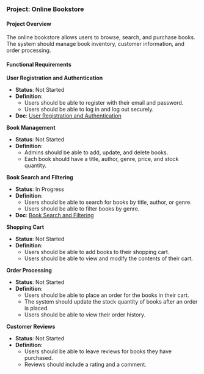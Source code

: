 ### Project: Online Bookstore

#### Project Overview

The online bookstore allows users to browse, search, and purchase books.
The system should manage book inventory, customer information, and order processing.

#### Functional Requirements

**User Registration and Authentication**
- **Status**: Not Started
- **Definition**:
  - Users should be able to register with their email and password.
  - Users should be able to log in and log out securely.
- **Doc**: [User Registration and Authentication](knowledge/auth.md)

**Book Management**
- **Status**: Not Started
- **Definition**:
  - Admins should be able to add, update, and delete books.
  - Each book should have a title, author, genre, price, and stock quantity.

**Book Search and Filtering** 
- **Status**: In Progress
- **Definition**:
  - Users should be able to search for books by title, author, or genre.
  - Users should be able to filter books by genre.
- **Doc**: [Book Search and Filtering](knowledge/search.md)

**Shopping Cart**
- **Status**: Not Started
- **Definition**:
  - Users should be able to add books to their shopping cart.
  - Users should be able to view and modify the contents of their cart.

**Order Processing**
- **Status**: Not Started
- **Definition**:
  - Users should be able to place an order for the books in their cart.
  - The system should update the stock quantity of books after an order is placed.
  - Users should be able to view their order history.

**Customer Reviews**
- **Status**: Not Started
- **Definition**:
  - Users should be able to leave reviews for books they have purchased.
  - Reviews should include a rating and a comment.
